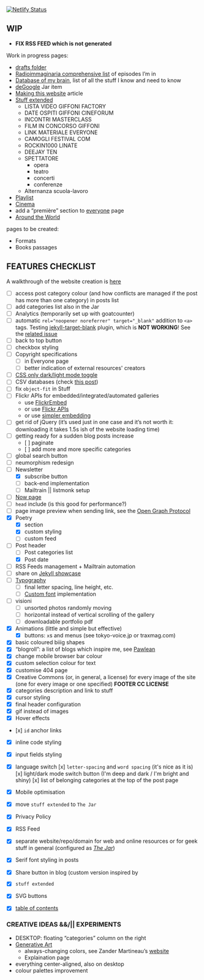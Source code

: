 [![Netlify Status](https://api.netlify.com/api/v1/badges/c7f3a969-424a-450b-8636-2d477af82e76/deploy-status)](https://app.netlify.com/sites/xplosionmind/deploys)

## WIP

- **FIX RSS FEED which is not generated**

Work in progress pages:

- [drafts folder](./_drafts)
- [Radioimmaginaria comprehensive list](./pages/radioimmaginaria-database.md) of episodes I’m in
- [Database of my brain](./_jar/2020-06-04-brain-database.md), list of all the stuff I know and need to know
- [deGoogle](./_jar/2020-06-03-deGoogle.md) Jar item
- [Making this website](./_posts/2020-04-18-Making-this-website.md) article
- [Stuff extended](./pages/stuff-extended-it)
	- LISTA VIDEO GIFFONI FACTORY
	- DATE OSPITI GIFFONI CINEFORUM
	- INCONTRI MASTERCLASS
	- FILM IN CONCORSO GIFFONI
	- LINK MATERIALE EVERYONE
	- CAMOGLI FESTIVAL COM
	- ROCKIN1000 LINATE
	- DEEJAY TEN
	- SPETTATORE
		- opera
		- teatro
		- concerti
		- conferenze
	- Alternanza scuola-lavoro
- [Playlist](./_jar/2020-07-17-Playlist.md)
- [Cinema](./_jar/2020-07-10-Cinema.md)
- add a “première” section to [everyone](./everyone) page
- [Around the World](./_jar/2020-07-20-Around-the-world.md)


pages to be created:

- Formats
- Books passages


## FEATURES CHECKLIST

A walkthrough of the website creation is [here](https://xplosionmind.tk/themakingof)

- [ ] access post category colour (and how conflicts are managed if the post has more than one category) in posts list
- [ ] add categories list also in the Jar
- [ ] Analytics (temporarily set up with goatcounter)
- [ ] automatic `rel="noopener noreferrer" target="_blank"` addition to `<a>` tags. Testing [jekyll-target-blank](https://github.com/keithmifsud/jekyll-target-blank) plugin, which is **NOT WORKING**! See the [related issue](https://github.com/keithmifsud/jekyll-target-blank/issues/51)
- [ ] back to top button
- [ ] checkbox styling
- [ ] Copyright specifications
	- [ ] in Everyone page
	- [ ] better indication of external resources' creators
- [ ] [CSS only dark/light mode toggle](https://youtu.be/b4FBTr5pSgw)
- [ ] CSV databases (check [this post](https://jekyllrb.com/tutorials/csv-to-table/))
- [ ] fix `object-fit` in Stuff
- [ ] Flickr APIs for embedded/integrated/automated galleries
	- use [FlickrEmbed](https://flickrembed.com/)
	- or use [Flickr APIs](https://www.flickr.com/services/api/)
	- or use [simpler embedding](https://help.flickr.com/en_us/share-or-embed-flickr-photos-or-albums-rJBx6mjyX)
- [ ] get rid of jQuery (it’s used just in one case and it’s not worth it: downloading it takes 1.5s ish of the website loading time)
- [ ] getting ready for a sudden blog posts increase
	- [ ] paginate
	- [ ] add more and more specific categories
- [ ] global search button
- [ ] neumorphism redesign
- [ ] Newsletter
	- [x] subscribe button
	- [ ] back-end implementation
	- [ ] Mailtrain || listmonk setup
- [ ] [Now page](https://sivers.org/now)
- [ ] `head` include (is this good for performance?)
- [ ] page image preview when sending link, see the [Open Graph Protocol](https://ogp.me/)
- [x] Poetry
	- [x] section
	- [x] custom styling
	- [ ] custom feed
- [ ] Post header
	- [ ] Post categories list
	- [x] Post date
- [ ] RSS Feeds management + Mailtrain automation
- [ ] share on [Jekyll showcase](https://github.com/planetjekyll/showcase)
- [ ] [Typography](https://xplosionmind.tk/typography)
	- [ ] final letter spacing, line height, etc.
	- [ ] [Custom font](https://xplosionmind.tk/Typography#Custom-font) implementation
- [ ] visioni
    - [ ] unsorted photos randomly moving
    - [ ] horizontal instead of vertical scrolling of the gallery
	- [ ] downloadable portfolio pdf

- [x] Animations (little and simple but effective)
	- [x] buttons: `x`s and menus (see tokyo-voice.jp or traxmag.com)
- [x] basic coloured biiig shapes
- [x] “blogroll”: a list of blogs which inspire me, see [Pawlean](https://pawlean.com/blogroll)
- [x] change mobile browser bar colour
- [x] custom selection colour for text
- [x] customise 404 page
- [x] Creative Commons (or, in general, a license) for every image of the site (one for every image or one specified) **FOOTER CC LICENSE**
- [x] categories description and link to stuff
- [x] cursor styling
- [x] final header configuration
- [x] gif instead of images 
- [x] Hover effects
- [x] `id` anchor links
- [x] inline code styling
- [x] input fields styling
- [x] language switch [x] `letter-spacing` and `word spacing` (it's nice as it is) [x] light/dark mode switch button (I'm deep and dark / I'm bright and shiny) [x] list of belonging categories at the top of the post page
- [x] Mobile optimisation
- [x] move `stuff extended` to `The Jar`
- [x] Privacy Policy
- [x] RSS Feed
- [x] separate website/repo/domain for web and online resources or for geek stuff in general (configured as _[The Jar](https://xplosionmind.tk/jar)_)
- [x] Serif font styling in posts
- [x] Share button in blog (custom version inspired by 
- [x] `stuff extended`
- [x] SVG buttons
- [x] [table of contents](https://github.com/allejo/jekyll-toc)




### CREATIVE IDEAS &&/|| EXPERIMENTS 

- DESKTOP: floating “categories” column on the right
- [Generative Art](http://tholman.com/post/generative-art-speedrun/)
	- always-changing colors, see Zander Martineau’s [website](https://zander.wtf/)
	- Explaination page
- everything center-aligned, also on desktop
- colour palettes improvement
